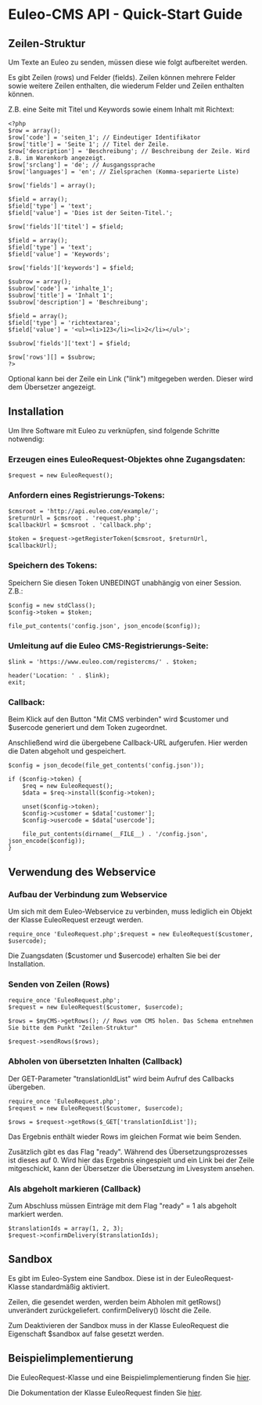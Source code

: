 # Euleo-CMS API - Quick-Start Guide

## Zeilen-Struktur

Um Texte an Euleo zu senden, m&uuml;ssen diese wie folgt aufbereitet werden.

Es gibt Zeilen (rows) und Felder (fields). Zeilen k&ouml;nnen mehrere Felder sowie weitere Zeilen enthalten, die wiederum Felder und Zeilen enthalten k&ouml;nnen.

Z.B. eine Seite mit Titel und Keywords sowie einem Inhalt mit Richtext:

```
<?php
$row = array();
$row['code'] = 'seiten_1'; // Eindeutiger Identifikator
$row['title'] = 'Seite 1'; // Titel der Zeile.
$row['description'] = 'Beschreibung'; // Beschreibung der Zeile. Wird z.B. im Warenkorb angezeigt.
$row['srclang'] = 'de'; // Ausgangssprache
$row['languages'] = 'en'; // Zielsprachen (Komma-separierte Liste)

$row['fields'] = array();

$field = array();
$field['type'] = 'text';
$field['value'] = 'Dies ist der Seiten-Titel.';

$row['fields']['titel'] = $field;

$field = array();
$field['type'] = 'text';
$field['value'] = 'Keywords';

$row['fields']['keywords'] = $field;

$subrow = array();
$subrow['code'] = 'inhalte_1';
$subrow['title'] = 'Inhalt 1';
$subrow['description'] = 'Beschreibung';

$field = array();
$field['type'] = 'richtextarea';
$field['value'] = '<ul><li>123</li><li>2</li></ul>';

$subrow['fields']['text'] = $field;

$row['rows'][] = $subrow;
?>
```

Optional kann bei der Zeile ein Link ("link") mitgegeben werden. Dieser wird dem &Uuml;bersetzer angezeigt.

## Installation

Um Ihre Software mit Euleo zu verkn&uuml;pfen, sind folgende Schritte notwendig:

### Erzeugen eines EuleoRequest-Objektes ohne Zugangsdaten:

```
$request = new EuleoRequest();
```

### Anfordern eines Registrierungs-Tokens:

```
$cmsroot = 'http://api.euleo.com/example/';
$returnUrl = $cmsroot . 'request.php';
$callbackUrl = $cmsroot . 'callback.php';

$token = $request->getRegisterToken($cmsroot, $returnUrl, $callbackUrl);
```

### Speichern des Tokens:

Speichern Sie diesen Token UNBEDINGT unabh&auml;ngig von einer Session. Z.B.:

```
$config = new stdClass();
$config->token = $token;

file_put_contents('config.json', json_encode($config));
```

### Umleitung auf die Euleo CMS-Registrierungs-Seite:

```
$link = 'https://www.euleo.com/registercms/' . $token;

header('Location: ' . $link);
exit;
```

### Callback:

Beim Klick auf den Button "Mit CMS verbinden" wird $customer und $usercode generiert und dem Token zugeordnet.

Anschlie&szlig;end wird die &uuml;bergebene Callback-URL aufgerufen. Hier werden die Daten abgeholt und gespeichert.

```
$config = json_decode(file_get_contents('config.json'));

if ($config->token) {
    $req = new EuleoRequest();
    $data = $req->install($config->token);

    unset($config->token);
    $config->customer = $data['customer'];
    $config->usercode = $data['usercode'];

    file_put_contents(dirname(__FILE__) . '/config.json', json_encode($config));
}
```

## Verwendung des Webservice

### Aufbau der Verbindung zum Webservice

Um sich mit dem Euleo-Webservice zu verbinden, muss lediglich ein Objekt der Klasse EuleoRequest erzeugt werden.

```
require_once 'EuleoRequest.php';$request = new EuleoRequest($customer, $usercode);
```
Die Zuangsdaten ($customer und $usercode) erhalten Sie bei der Installation.

### Senden von Zeilen (Rows)

```
require_once 'EuleoRequest.php';
$request = new EuleoRequest($customer, $usercode);

$rows = $myCMS->getRows(); // Rows vom CMS holen. Das Schema entnehmen Sie bitte dem Punkt "Zeilen-Struktur"

$request->sendRows($rows);
```

### Abholen von &uuml;bersetzten Inhalten (Callback)

Der GET-Parameter "translationIdList" wird beim Aufruf des Callbacks &uuml;bergeben.

```
require_once 'EuleoRequest.php';
$request = new EuleoRequest($customer, $usercode);

$rows = $request->getRows($_GET['translationIdList']);
```

Das Ergebnis enth&auml;lt wieder Rows im gleichen Format wie beim Senden.

Zus&auml;tzlich gibt es das Flag "ready".
W&auml;hrend des &Uuml;bersetzungsprozesses ist dieses auf 0.
Wird hier das Ergebnis eingespielt und ein Link bei der Zeile mitgeschickt, kann der &Uuml;bersetzer die &Uuml;bersetzung im Livesystem ansehen.

### Als abgeholt markieren (Callback)

Zum Abschluss m&uuml;ssen Eintr&auml;ge mit dem Flag "ready" = 1 als abgeholt markiert werden.

```
$translationIds = array(1, 2, 3);
$request->confirmDelivery($translationIds);
```

## Sandbox

Es gibt im Euleo-System eine Sandbox. Diese ist in der EuleoRequest-Klasse standardmäßig aktiviert.

Zeilen, die gesendet werden, werden beim Abholen mit getRows() unverändert zurückgeliefert. confirmDelivery() löscht die Zeile.

Zum Deaktivieren der Sandbox muss in der Klasse EuleoRequest die Eigenschaft $sandbox auf false gesetzt werden.

## Beispielimplementierung

Die EuleoRequest-Klasse und eine Beispielimplementierung finden Sie [hier](https://github.com/euleogmbh/euleocms_api).

Die Dokumentation der Klasse EuleoRequest finden Sie [hier](EuleoRequest.md).
